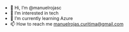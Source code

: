 - 👋 Hi, I’m @manuelrojasc
- 👀 I’m interested in tech 
- 🌱 I’m currently learning Azure
- 📫 How to reach me manuelrojas.curitima@gmail.com
<!---
manuelrojasc/manuelrojasc is a ✨ special ✨ repository because its `README.md` (this file) appears on your GitHub profile.
You can click the Preview link to take a look at your changes.
--->
